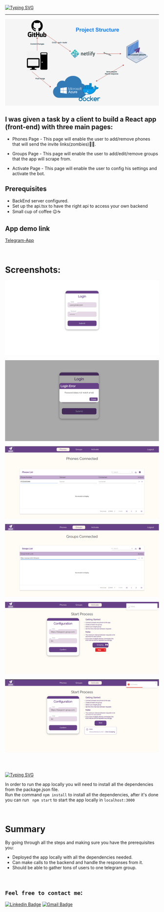 [![Typing SVG](https://readme-typing-svg.demolab.com?font=Roboto&weight=900&size=40&duration=3000&pause=2000&color=A849FF&center=true&width=1000&height=90&lines=Telegram+Groups+Filler;React+App)](https://git.io/typing-svg)

<hr>

![plot](./screenshots/Screenshot0.png) 

## I was given a task by a client to build a React app (front-end) with three main pages:

-  Phones Page - This page will enable the user to add/remove phones that will send the invite links(zombies)🧟‍♂️.

-  Groups Page - This page will enable the user to add/edit/remove groups that the app will scrape from.

-  Activate Page - This page will enable the user to config his settings and activate the bot.



## Prerequisites
* BackEnd server configured.
* Set up the api.tsx to have the right api to access your own backend
* Small cup of coffee 😉☕

## App demo link 
[Telegram-App](https://telegram-scraper.netlify.app/)

<br>

# Screenshots:
![plot](./screenshots/Screenshot1.png) 

![plot](./screenshots/Screenshot2.png) 

![plot](./screenshots/Screenshot3.png) 

![plot](./screenshots/Screenshot4.png) 


![plot](./screenshots/Screenshot5.png) 

![plot](./screenshots/Screenshot6.png) 



<br>
<br>

[![Typing SVG](https://readme-typing-svg.demolab.com?font=Roboto&weight=900&size=24&duration=100&pause=2000&color=28FF2D&repeat=false&width=500&height=34&lines=Deployment)](https://git.io/typing-svg)

In order to run the app locally you will need to install all the dependencies from the package.json file.  
Run the command ``` npm install ``` to install all the dependencies, after it's done you can run ``` npm start``` to start the app locally in ```localhost:3000```


<br>


# Summary
By going through all the steps and making sure you have the prerequisites you:
- Deployed the app locally with all the dependencies needed.
- Can make calls to the backend and handle the responses from it.
- Should be able to gather tons of users to one telegram group.

<br>

## `Feel free to contact me`:


[![Linkedin Badge](https://img.shields.io/badge/-Elad%20Harel-blue?style=flat-square&logo=Linkedin&logoColor=white&link&=https://www.linkedin.com/in/elad-harel-06ab61183/)](https://www.linkedin.com/in/elad-harel-06ab61183/)
[![Gmail Badge](https://img.shields.io/badge/-Eladjmc88@gmail.com-c14438?style=flat-square&logo=Gmail&logoColor=white&link=mailto:Eladjmc88@gmail.com)](mailto:benben95939@gmail.com)
